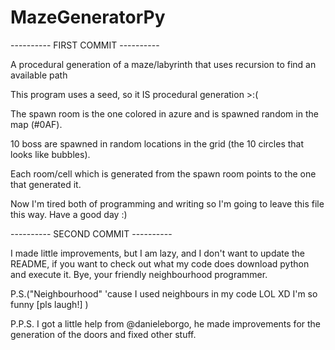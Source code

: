 # MazeGeneratorPy

---------- FIRST COMMIT ----------

A procedural generation of a maze/labyrinth that uses recursion to find an available path

This program uses a seed, so it IS procedural generation >:(

The spawn room is the one colored in azure and is spawned random in the map (#0AF).

10 boss are spawned in random locations in the grid (the 10 circles that looks like bubbles).

Each room/cell which is generated from the spawn room points to the one that generated it.

Now I'm tired both of programming and writing so I'm going to leave this file this way. Have a good day :)

---------- SECOND COMMIT ----------

I made little improvements, but I am lazy, and I don't want to update the README, if you want
to check out what my code does download python and execute it. 
Bye, your friendly neighbourhood programmer.

P.S.("Neighbourhood" 'cause I used neighbours in my code LOL XD I'm so funny [pls laugh!] )


P.P.S. I got a little help from @danieleborgo, he made improvements for the generation of the doors and fixed other stuff.

